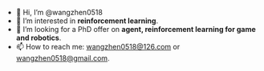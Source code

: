 - 👋 Hi, I’m @wangzhen0518
- 👀 I’m interested in **reinforcement learning**.
- 💞️ I’m looking for a PhD offer on **agent, reinforcement learning for game and robotics**.
- 📫 How to reach me: wangzhen0518@126.com or wangzhen0518@gmail.com.

<!---
wangzhen0518/wangzhen0518 is a ✨ special ✨ repository because its `README.md` (this file) appears on your GitHub profile.
You can click the Preview link to take a look at your changes.
- 🌱 I’m currently learning reinforcement learning.
--->
